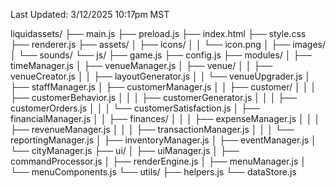 Last Updated: 3/12/2025 10:17pm MST

liquidassets/
├── main.js
├── preload.js
├── index.html
├── style.css
├── renderer.js
├── assets/
│   ├── icons/
│   │   └── icon.png
│   ├── images/
│   └── sounds/
└── js/
    ├── game.js
    ├── config.js
    ├── modules/
    │   ├── timeManager.js
    │   ├── venueManager.js
    │   ├── venue/
    │   │   ├── venueCreator.js
    │   │   ├── layoutGenerator.js
    │   │   └── venueUpgrader.js
    │   ├── staffManager.js
    │   ├── customerManager.js
    │   │   ├── customer/
    │   │   │   ├── customerBehavior.js
    │   │   │   ├── customerGenerator.js
    │   │   │   ├── customerOrders.js
    │   │   │   └── customerSatisfaction.js
    │   ├── financialManager.js
    │   │   ├── finances/
    │   │   │   ├── expenseManager.js
    │   │   │   ├── revenueManager.js
    │   │   │   ├── transactionManager.js
    │   │   │   └── reportingManager.js
    │   ├── inventoryManager.js
    │   ├── eventManager.js
    │   └── cityManager.js
    ├── ui/
    │   ├── uiManager.js
    │   ├── commandProcessor.js
    │   ├── renderEngine.js
    │   ├── menuManager.js
    │   └── menuComponents.js
    └── utils/
        ├── helpers.js
        └── dataStore.js
